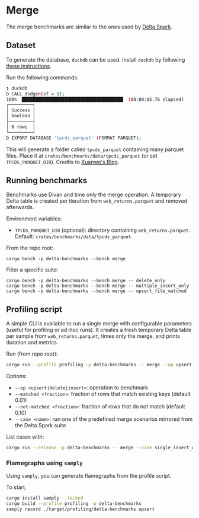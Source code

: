 # Merge
The merge benchmarks are similar to the ones used by [Delta Spark](https://github.com/delta-io/delta/pull/1835).


## Dataset

To generate the database, `duckdb` can be used. Install `duckdb` by following [these instructions](https://duckdb.org/#quickinstall).

Run the following commands:

```bash
❯ duckdb
D CALL dsdgen(sf = 1);
100% ▕██████████████████████████████████████▏ (00:00:05.76 elapsed)
┌─────────┐
│ Success │
│ boolean │
├─────────┤
│ 0 rows  │
└─────────┘
D EXPORT DATABASE 'tpcds_parquet' (FORMAT PARQUET);
```

This will generate a folder called `tpcds_parquet` containing many parquet files. Place it at `crates/benchmarks/data/tpcds_parquet` (or set `TPCDS_PARQUET_DIR`). Credits to [Xuanwo's Blog](https://xuanwo.io/links/2025/02/duckdb-is-the-best-tpc-data-generator/).

## Running benchmarks

Benchmarks use Divan and time only the merge operation. A temporary Delta table is created per iteration from `web_returns.parquet` and removed afterwards.

Environment variables:
- `TPCDS_PARQUET_DIR` (optional): directory containing `web_returns.parquet`. Default: `crates/benchmarks/data/tpcds_parquet`.

From the repo root:
```
cargo bench -p delta-benchmarks --bench merge
```

Filter a specific suite:
```
cargo bench -p delta-benchmarks --bench merge -- delete_only
cargo bench -p delta-benchmarks --bench merge -- multiple_insert_only
cargo bench -p delta-benchmarks --bench merge -- upsert_file_matched
```

## Profiling script

A simple CLI is available to run a single merge with configurable parameters (useful for profiling or ad-hoc runs). It creates a fresh temporary Delta table per sample from `web_returns.parquet`, times only the merge, and prints duration and metrics.

Run (from repo root):
```bash
cargo run --profile profiling -p delta-benchmarks -- merge --op upsert --matched 0.01 --not-matched 0.10
```

Options:
- `--op <upsert|delete|insert>`: operation to benchmark
- `--matched <fraction>`: fraction of rows that match existing keys (default 0.01)
- `--not-matched <fraction>`: fraction of rows that do not match (default 0.10)
- `--case <name>`: run one of the predefined merge scenarios mirrored from the Delta Spark suite

List cases with:
```bash
cargo run --release -p delta-benchmarks -- merge --case single_insert_only_filesMatchedFraction_0.05_rowsNotMatchedFraction_0.05
```

### Flamegraphs using `samply`

Using `samply`, you can generate flamegraphs from the profile script.

To start,

```bash
cargo install samply --locked
cargo build --profile profiling -p delta-benchmarks
samply record ./target/profiling/delta-benchmarks upsert
```
